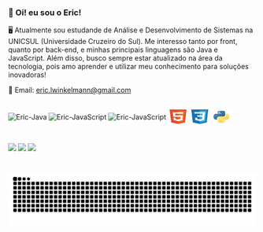 ### 👋 Oi! eu sou o Eric!

🖥️ Atualmente sou estudande de Análise e Desenvolvimento de Sistemas na UNICSUL (Universidade Cruzeiro do Sul). Me interesso tanto por front, quanto por back-end, e minhas principais linguagens são Java e JavaScript. Além disso, busco sempre estar atualizado na área da tecnologia, pois amo aprender e utilizar meu conhecimento para soluções inovadoras!

📧 Email: eric.lwinkelmann@gmail.com

<div style="display: inline_block"><br>
  <img align="center" alt="Eric-Java" height="30" width="40" src="https://cdn.jsdelivr.net/gh/devicons/devicon@latest/icons/java/java-original.svg">
  <img align="center" alt="Eric-JavaScript" height="30" width="40" src="https://cdn.jsdelivr.net/gh/devicons/devicon@latest/icons/javascript/javascript-original.svg">    
  <img align="center" alt="Eric-JavaScript" height="30" width="40" src="https://cdn.jsdelivr.net/gh/devicons/devicon@latest/icons/react/react-original.svg">    
  <img align="center" alt="Eric-HTML" height="30" width="40" src="https://raw.githubusercontent.com/devicons/devicon/master/icons/html5/html5-original.svg">
  <img align="center" alt="Eric-CSS" height="30" width="40" src="https://raw.githubusercontent.com/devicons/devicon/master/icons/css3/css3-original.svg">
  <img align="center" alt="Eric-Python" height="30" width="40" src="https://raw.githubusercontent.com/devicons/devicon/master/icons/python/python-original.svg">    

</div>
  
  #
 
<div> 
  <a href="https://www.instagram.com/offeric.skt/" target="_blank"><img src="https://img.shields.io/badge/-Instagram-%23E4405F?style=for-the-badge&logo=instagram&logoColor=white" target="_blank"></a>
  <a href = "mailto:eric.lps76i@gmail.com"><img src="https://img.shields.io/badge/-Gmail-%23333?style=for-the-badge&logo=gmail&logoColor=white" target="_blank"></a>
  <a href="https://www.linkedin.com/in/eric-lopes1" target="_blank"><img src="https://img.shields.io/badge/-LinkedIn-%230077B5?style=for-the-badge&logo=linkedin&logoColor=white" target="_blank"></a> 
</div>

#

<picture align="center">
  <source media="(prefers-color-scheme: dark)" srcset="https://raw.githubusercontent.com/EricLps/EricLps/output/github-contribution-grid-snake-dark.svg">
  <source media="(prefers-color-scheme: light)" srcset="https://raw.githubusercontent.com/EricLps/EricLps/output/github-contribution-grid-snake-dark.svg">
  <img align="center" alt="github contribution grid snake animation" src="https://raw.githubusercontent.com/EricLps/EricLps/output/github-contribution-grid-snake.svg">
</picture>
